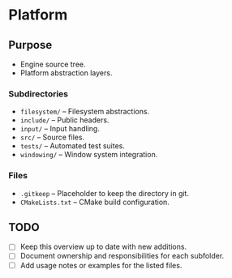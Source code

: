 # Platform

## Purpose
- Engine source tree.
- Platform abstraction layers.

### Subdirectories
- `filesystem/` – Filesystem abstractions.
- `include/` – Public headers.
- `input/` – Input handling.
- `src/` – Source files.
- `tests/` – Automated test suites.
- `windowing/` – Window system integration.

### Files
- `.gitkeep` – Placeholder to keep the directory in git.
- `CMakeLists.txt` – CMake build configuration.

## TODO
- [ ] Keep this overview up to date with new additions.
- [ ] Document ownership and responsibilities for each subfolder.
- [ ] Add usage notes or examples for the listed files.
